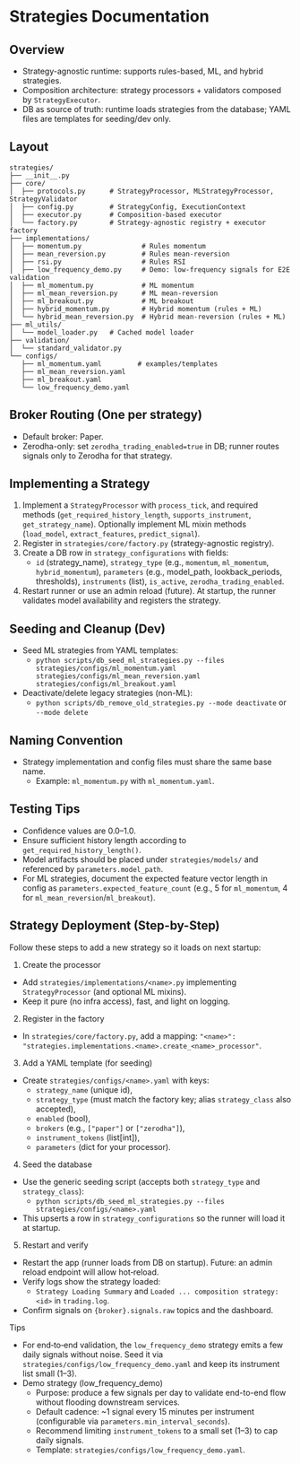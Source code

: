 # Strategies Documentation

## Overview

- Strategy-agnostic runtime: supports rules-based, ML, and hybrid strategies.
- Composition architecture: strategy processors + validators composed by `StrategyExecutor`.
- DB as source of truth: runtime loads strategies from the database; YAML files are templates for seeding/dev only.

## Layout

```
strategies/
├── __init__.py
├── core/
│  ├── protocols.py      # StrategyProcessor, MLStrategyProcessor, StrategyValidator
│  ├── config.py         # StrategyConfig, ExecutionContext
│  ├── executor.py       # Composition-based executor
│  └── factory.py        # Strategy-agnostic registry + executor factory
├── implementations/
│  ├── momentum.py               # Rules momentum
│  ├── mean_reversion.py         # Rules mean-reversion
│  ├── rsi.py                    # Rules RSI
│  ├── low_frequency_demo.py     # Demo: low-frequency signals for E2E validation
│  ├── ml_momentum.py            # ML momentum
│  ├── ml_mean_reversion.py      # ML mean-reversion
│  ├── ml_breakout.py            # ML breakout
│  ├── hybrid_momentum.py        # Hybrid momentum (rules + ML)
│  └── hybrid_mean_reversion.py  # Hybrid mean-reversion (rules + ML)
├── ml_utils/
│  └── model_loader.py   # Cached model loader
├── validation/
│  └── standard_validator.py
└── configs/
   ├── ml_momentum.yaml         # examples/templates
   ├── ml_mean_reversion.yaml
   ├── ml_breakout.yaml
   └── low_frequency_demo.yaml
```

## Broker Routing (One per strategy)
- Default broker: Paper.
- Zerodha-only: set `zerodha_trading_enabled=true` in DB; runner routes signals only to Zerodha for that strategy.

## Implementing a Strategy
1) Implement a `StrategyProcessor` with `process_tick`, and required methods (`get_required_history_length`, `supports_instrument`, `get_strategy_name`). Optionally implement ML mixin methods (`load_model`, `extract_features`, `predict_signal`).
2) Register in `strategies/core/factory.py` (strategy-agnostic registry).
3) Create a DB row in `strategy_configurations` with fields:
   - `id` (strategy_name), `strategy_type` (e.g., `momentum`, `ml_momentum`, `hybrid_momentum`), `parameters` (e.g., model_path, lookback_periods, thresholds), `instruments` (list), `is_active`, `zerodha_trading_enabled`.
4) Restart runner or use an admin reload (future). At startup, the runner validates model availability and registers the strategy.

## Seeding and Cleanup (Dev)
- Seed ML strategies from YAML templates:
  - `python scripts/db_seed_ml_strategies.py --files strategies/configs/ml_momentum.yaml strategies/configs/ml_mean_reversion.yaml strategies/configs/ml_breakout.yaml`
- Deactivate/delete legacy strategies (non-ML):
  - `python scripts/db_remove_old_strategies.py --mode deactivate` or `--mode delete`

## Naming Convention
- Strategy implementation and config files must share the same base name.
  - Example: `ml_momentum.py` with `ml_momentum.yaml`.

## Testing Tips
- Confidence values are 0.0–1.0.
- Ensure sufficient history length according to `get_required_history_length()`.
- Model artifacts should be placed under `strategies/models/` and referenced by `parameters.model_path`.
- For ML strategies, document the expected feature vector length in config as `parameters.expected_feature_count` (e.g., 5 for `ml_momentum`, 4 for `ml_mean_reversion`/`ml_breakout`).

## Strategy Deployment (Step-by-Step)

Follow these steps to add a new strategy so it loads on next startup:

1) Create the processor
- Add `strategies/implementations/<name>.py` implementing `StrategyProcessor` (and optional ML mixins).
- Keep it pure (no infra access), fast, and light on logging.

2) Register in the factory
- In `strategies/core/factory.py`, add a mapping: `"<name>": "strategies.implementations.<name>.create_<name>_processor"`.

3) Add a YAML template (for seeding)
- Create `strategies/configs/<name>.yaml` with keys:
  - `strategy_name` (unique id),
  - `strategy_type` (must match the factory key; alias `strategy_class` also accepted),
  - `enabled` (bool),
  - `brokers` (e.g., `["paper"]` or `["zerodha"]`),
  - `instrument_tokens` (list[int]),
  - `parameters` (dict for your processor).

4) Seed the database
- Use the generic seeding script (accepts both `strategy_type` and `strategy_class`):
  - `python scripts/db_seed_ml_strategies.py --files strategies/configs/<name>.yaml`
- This upserts a row in `strategy_configurations` so the runner will load it at startup.

5) Restart and verify
- Restart the app (runner loads from DB on startup). Future: an admin reload endpoint will allow hot‑reload.
- Verify logs show the strategy loaded:
  - `Strategy Loading Summary` and `Loaded ... composition strategy: <id>` in `trading.log`.
- Confirm signals on `{broker}.signals.raw` topics and the dashboard.

Tips
- For end‑to‑end validation, the `low_frequency_demo` strategy emits a few daily signals without noise. Seed it via `strategies/configs/low_frequency_demo.yaml` and keep its instrument list small (1–3).
- Demo strategy (low_frequency_demo)
  - Purpose: produce a few signals per day to validate end-to-end flow without flooding downstream services.
  - Default cadence: ~1 signal every 15 minutes per instrument (configurable via `parameters.min_interval_seconds`).
  - Recommend limiting `instrument_tokens` to a small set (1–3) to cap daily signals.
  - Template: `strategies/configs/low_frequency_demo.yaml`.
